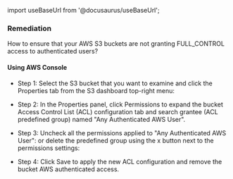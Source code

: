 import useBaseUrl from '@docusaurus/useBaseUrl';

### Remediation
How to ensure that your AWS S3 buckets are not granting FULL_CONTROL access to authenticated users?

#### Using AWS Console

- Step 1: Select the S3 bucket that you want to examine and click the Properties tab from the S3 dashboard top-right menu:
          
- Step 2: In the Properties panel, click Permissions to expand the bucket Access Control List (ACL) configuration tab and search grantee (ACL predefined group) named "Any Authenticated AWS User".

- Step 3: Uncheck all the permissions applied to "Any Authenticated AWS User":
					or delete the predefined group using the x button next to the permissions settings:
                    
- Step 4: Click Save to apply the new ACL configuration and remove the bucket AWS authenticated access.
